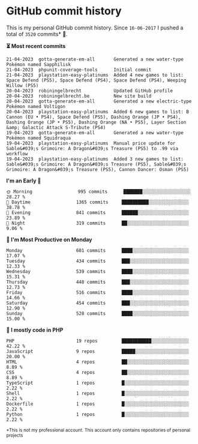 # GitHub commit history
This is my personal GitHub commit history. Since <!--START_SECTION:first-commit-date-->`16-06-2017`<!--END_SECTION:first-commit-date--> I pushed a total of <!--START_SECTION:total-commit-count-->`3520`<!--END_SECTION:total-commit-count--> commits* 🎉.

<!--START_SECTION:most-recent-commits-->
**⏳ Most recent commits**
                                        
```text
21-04-2023  gotta-generate-em-all       Generated a new water-type Pokémon named Sapphilisk
21-04-2023  phpunit-coverage-tools      Initial commit
21-04-2023  playstation-easy-platinums  Added 4 new games to list: Space Defend (PS5), Space Defend (PS4), Space Defend (PS4), Weeping Willow (PS5)
20-04-2023  robiningelbrecht            Updated GitHub profile
20-04-2023  robiningelbrecht.be         New site build
20-04-2023  gotta-generate-em-all       Generated a new electric-type Pokémon named Voltigon
20-04-2023  playstation-easy-platinums  Added 6 new games to list: B Cannon (EU • PS4), Space Defend (PS5), Dashing Orange (JP • PS4), Dashing Orange (JP • PS5), Dashing Orange (NA • PS5), Layer Section &amp; Galactic Attack S-Tribute (PS4)
19-04-2023  gotta-generate-em-all       Generated a new water-type Pokémon named Squidraqua
19-04-2023  playstation-easy-platinums  Manual price update for Sable&#039;s Grimoire: A Dragon&#039;s Treasure (PS5) to .99 via workflow
19-04-2023  playstation-easy-platinums  Added 3 new games to list: Sable&#039;s Grimoire: A Dragon&#039;s Treasure (PS5), Sable&#039;s Grimoire: A Dragon&#039;s Treasure (PS5), Cannon Dancer: Osman (PS5)
```
<!--END_SECTION:most-recent-commits-->  

<!--START_SECTION:commits-per-day-time-->
**I&#039;m an Early 🐤**

```text
🌞 Morning                 995 commits      ███████░░░░░░░░░░░░░░░░░░   28.27 %
🌆 Daytime                 1365 commits     ██████████░░░░░░░░░░░░░░░   38.78 %
🌃 Evening                 841 commits      ██████░░░░░░░░░░░░░░░░░░░   23.89 %
🌙 Night                   319 commits      ██░░░░░░░░░░░░░░░░░░░░░░░   9.06 %
```
<!--END_SECTION:commits-per-day-time-->  

<!--START_SECTION:commits-per-weekday-->
**📅 I&#039;m Most Productive on Monday**

```text
Monday                    601 commits      ████░░░░░░░░░░░░░░░░░░░░░   17.07 %
Tuesday                   434 commits      ███░░░░░░░░░░░░░░░░░░░░░░   12.33 %
Wednesday                 539 commits      ████░░░░░░░░░░░░░░░░░░░░░   15.31 %
Thursday                  448 commits      ███░░░░░░░░░░░░░░░░░░░░░░   12.73 %
Friday                    516 commits      ████░░░░░░░░░░░░░░░░░░░░░   14.66 %
Saturday                  454 commits      ███░░░░░░░░░░░░░░░░░░░░░░   12.90 %
Sunday                    528 commits      ████░░░░░░░░░░░░░░░░░░░░░   15.00 %
```
<!--END_SECTION:commits-per-weekday-->  

<!--START_SECTION:repos-per-language-->
**💬 I mostly code in PHP**

```text
PHP                       19 repos         ███████████░░░░░░░░░░░░░░   42.22 %
JavaScript                9 repos          █████░░░░░░░░░░░░░░░░░░░░   20.00 %
HTML                      4 repos          ██░░░░░░░░░░░░░░░░░░░░░░░   8.89 %
CSS                       4 repos          ██░░░░░░░░░░░░░░░░░░░░░░░   8.89 %
TypeScript                1 repos          █░░░░░░░░░░░░░░░░░░░░░░░░   2.22 %
Shell                     1 repos          █░░░░░░░░░░░░░░░░░░░░░░░░   2.22 %
Dockerfile                1 repos          █░░░░░░░░░░░░░░░░░░░░░░░░   2.22 %
Python                    1 repos          █░░░░░░░░░░░░░░░░░░░░░░░░   2.22 %
```
<!--END_SECTION:repos-per-language-->  

<sub>*This is not my professional account. This account only contains repositories of personal projects</sub>
